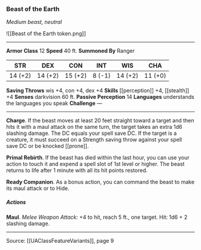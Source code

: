### Beast of the Earth
_Medium beast, neutral_

![[Beast of the Earth token.png]]


---

**Armor Class** 12
**Speed** 40 ft.
**Summoned By** Ranger

| STR     | DEX     | CON     | INT     | WIS     | CHA     |
|---------|---------|---------|---------|---------|---------|
| 14 (+2) | 14 (+2) | 15 (+2) | 8 (-1) | 14 (+2) | 11 (+0) |

**Saving Throws** wis +4, con +4, dex +4
**Skills** [[perception]] +4, [[stealth]] +4
**Senses** darkvision 60 ft.
**Passive Perception** 14
**Languages** understands the languages you speak
**Challenge** —

---

**Charge**. If the beast moves at least 20 feet straight toward a target and then hits it with a maul attack on the same turn, the target takes an extra 1d6 slashing damage. The DC equals your spell save DC. If the target is a creature, it must succeed on a Strength saving throw against your spell save DC or be knocked [[prone]].

**Primal Rebirth**. If the beast has died within the last hour, you can use your action to touch it and expend a spell slot of 1st level or higher. The beast returns to life after 1 minute with all its hit points restored.

**Ready Companion**. As a bonus action, you can command the beast to make its maul attack or to Hide.

##### Actions
**Maul**. _Melee Weapon Attack:_ +4 to hit, reach 5 ft., one target. Hit: 1d6 + 2 slashing damage.


---

Source: [[UAClassFeatureVariants]], page 9